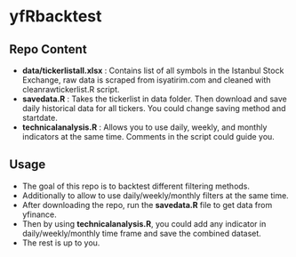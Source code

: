 # yfRbacktest

## Repo Content

- **data/tickerlistall.xlsx** : Contains list of all symbols in the Istanbul Stock Exchange, raw data is scraped from isyatirim.com and cleaned with cleanrawtickerlist.R script.
- **savedata.R** : Takes the tickerlist in data folder. Then download and save daily historical data for all tickers. You could change saving method and startdate.
- **technicalanalysis.R** : Allows you to use daily, weekly, and monthly indicators at the same time. Comments in the script could guide you. 

## Usage

- The goal of this repo is to backtest different filtering methods.
- Additionally to allow to use daily/weekly/monthly filters at the same time.
- After downloading the repo, run the **savedata.R** file to get data from yfinance.
- Then by using **technicalanalysis.R**, you could add any indicator in daily/weekly/monthly time frame and save the combined dataset.
- The rest is up to you. 
